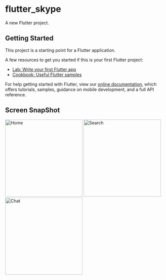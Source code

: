 # flutter_skype

A new Flutter project.

## Getting Started

This project is a starting point for a Flutter application.

A few resources to get you started if this is your first Flutter project:

- [Lab: Write your first Flutter app](https://flutter.dev/docs/get-started/codelab)
- [Cookbook: Useful Flutter samples](https://flutter.dev/docs/cookbook)

For help getting started with Flutter, view our
[online documentation](https://flutter.dev/docs), which offers tutorials,
samples, guidance on mobile development, and a full API reference.

## Screen SnapShot

<p>
<img src="https://ae01.alicdn.com/kf/Ha4ac9dfdf20645ffbcf5e3b363fcb7aaX.jpg" alt="Home" width="250">
<img src="https://ae01.alicdn.com/kf/H006dbbbbebfa4aed8748e8014e3d42ffO.jpg" alt="Search" width="250">
<img src="https://ae01.alicdn.com/kf/H416b7088bc124244bdc683b631a4f43ex.jpg" alt="Chat" width="250">

</p>

